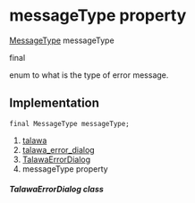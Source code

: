
<div>

# messageType property

</div>


[MessageType](../../enums_enums/MessageType.html) messageType


final




enum to what is the type of error message.



## Implementation

``` language-dart
final MessageType messageType;
```







1.  [talawa](../../index.html)
2.  [talawa_error_dialog](../../widgets_talawa_error_dialog/)
3.  [TalawaErrorDialog](../../widgets_talawa_error_dialog/TalawaErrorDialog-class.html)
4.  messageType property

##### TalawaErrorDialog class







